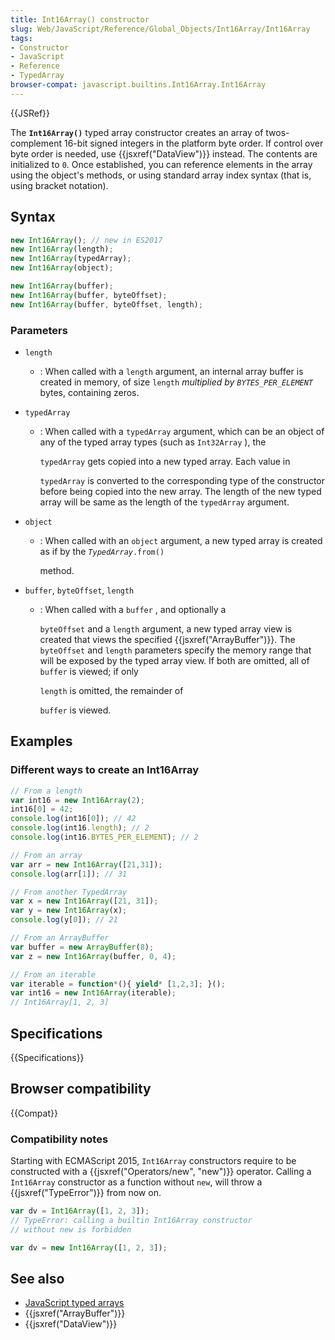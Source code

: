 ```yaml
---
title: Int16Array() constructor
slug: Web/JavaScript/Reference/Global_Objects/Int16Array/Int16Array
tags:
- Constructor
- JavaScript
- Reference
- TypedArray
browser-compat: javascript.builtins.Int16Array.Int16Array
---
```

{{JSRef}}

The **`Int16Array()`** typed array constructor creates an array of
twos-complement 16-bit signed integers in the platform byte order. If control
over byte order is needed, use {{jsxref("DataView")}} instead. The
contents are initialized to `0`. Once established, you can reference elements in
the array using the object's methods, or using standard array index syntax (that
is, using bracket notation).

## Syntax

```js
new Int16Array(); // new in ES2017
new Int16Array(length);
new Int16Array(typedArray);
new Int16Array(object);

new Int16Array(buffer);
new Int16Array(buffer, byteOffset);
new Int16Array(buffer, byteOffset, length);
```

### Parameters

- `length`
  - : When called with a `length` argument, an internal array buffer is created
    in memory, of size `length`
    _multiplied by `BYTES_PER_ELEMENT`_ bytes, containing zeros.
- `typedArray`

  - : When called with a `typedArray` argument, which can be an object of any of
    the typed array types (such as `Int32Array` ), the

    `typedArray` gets copied into a new typed array. Each value in

    `typedArray` is converted to the corresponding type of the constructor
    before being copied into the new array. The length of the new typed array
    will be same as the length of the `typedArray` argument.

- `object`

  - : When called with an `object` argument, a new typed array is created as if
    by the <code><var>TypedArray</var>.from()</code>

    method.

- `buffer`, `byteOffset`, `length`

  - : When called with a `buffer` , and optionally a

    `byteOffset` and a `length` argument, a new typed array view is created that
    views the specified {{jsxref("ArrayBuffer")}}. The `byteOffset` and
    `length` parameters specify the memory range that will be exposed by the
    typed array view. If both are omitted, all of `buffer` is viewed; if only

    `length` is omitted, the remainder of

    `buffer` is viewed.

## Examples

### Different ways to create an Int16Array

```js
// From a length
var int16 = new Int16Array(2);
int16[0] = 42;
console.log(int16[0]); // 42
console.log(int16.length); // 2
console.log(int16.BYTES_PER_ELEMENT); // 2

// From an array
var arr = new Int16Array([21,31]);
console.log(arr[1]); // 31

// From another TypedArray
var x = new Int16Array([21, 31]);
var y = new Int16Array(x);
console.log(y[0]); // 21

// From an ArrayBuffer
var buffer = new ArrayBuffer(8);
var z = new Int16Array(buffer, 0, 4);

// From an iterable
var iterable = function*(){ yield* [1,2,3]; }();
var int16 = new Int16Array(iterable);
// Int16Array[1, 2, 3]
```

## Specifications

{{Specifications}}

## Browser compatibility

{{Compat}}

### Compatibility notes

Starting with ECMAScript 2015, `Int16Array` constructors require to be
constructed with a {{jsxref("Operators/new", "new")}} operator.
Calling a `Int16Array` constructor as a function without `new`, will throw a
{{jsxref("TypeError")}} from now on.

```js example-bad
var dv = Int16Array([1, 2, 3]);
// TypeError: calling a builtin Int16Array constructor
// without new is forbidden
```

```js example-good
var dv = new Int16Array([1, 2, 3]);
```

## See also

- [JavaScript typed arrays](/en-US/docs/Web/JavaScript/Typed_arrays)
- {{jsxref("ArrayBuffer")}}
- {{jsxref("DataView")}}

